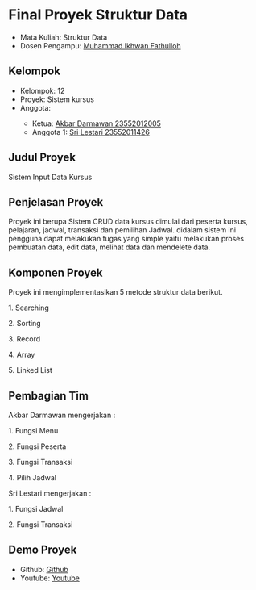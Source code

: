 # Final Proyek Struktur Data
<ul>
  <li>Mata Kuliah: Struktur Data</li>
  <li>Dosen Pengampu: <a href="https://github.com/Muhammad-Ikhwan-Fathulloh">Muhammad Ikhwan Fathulloh</a></li>
</ul>

## Kelompok
<ul>
  <li>Kelompok: 12</li>
  <li>Proyek: Sistem kursus</li>
  <li>Anggota:</li>
  <ul>
    <li>Ketua: <a href="https://github.com/akbardarmawan">Akbar Darmawan 23552012005</a></li>
    <li>Anggota 1: <a href="">Sri Lestari 23552011426</a></li>
  </ul>
</ul>

## Judul Proyek
<p>Sistem Input Data Kursus</p>

## Penjelasan Proyek
<p>Proyek ini berupa Sistem CRUD data kursus dimulai dari peserta kursus, pelajaran, jadwal, transaksi dan pemilihan Jadwal. didalam sistem ini pengguna dapat melakukan tugas yang simple yaitu melakukan proses pembuatan data, edit data, melihat data dan mendelete data.</p>

## Komponen Proyek
<p>Proyek ini mengimplementasikan 5 metode struktur data berikut.</p>
<p>1. Searching</p>
<p>2. Sorting</p>
<p>3. Record</p>
<p>4. Array</p>
<p>5. Linked List</p>


## Pembagian Tim
<p>Akbar Darmawan mengerjakan :</p>
<p>1. Fungsi Menu</p>
<p>2. Fungsi Peserta</p>
<p>3. Fungsi Transaksi</p>
<p>4. Pilih Jadwal</p>
<p>Sri Lestari mengerjakan :</p>
<p>1. Fungsi Jadwal</p>
<p>2. Fungsi Transaksi</p>

## Demo Proyek
<ul>
  <li>Github: <a href="https://github.com/akbardarmawan/tubes/blob/main/index.java">Github</a></li>
  <li>Youtube: <a href="">Youtube</a></li>
</ul>
